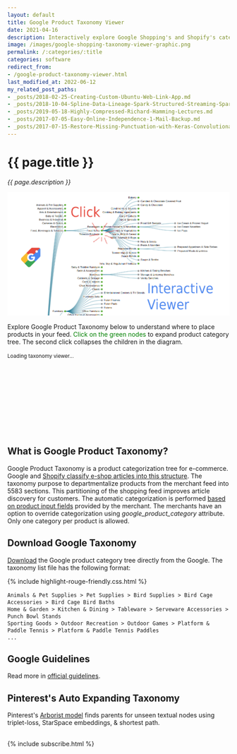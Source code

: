 ```yaml
---
layout: default
title: Google Product Taxonomy Viewer
date: 2021-04-16
description: Interactively explore Google Shopping's and Shopify's categories to configure products in your feed.
image: /images/google-shopping-taxonomy-viewer-graphic.png
permalink: /:categories/:title
categories: software
redirect_from:
- /google-product-taxonomy-viewer.html
last_modified_at: 2022-06-12
my_related_post_paths:
- _posts/2018-02-25-Creating-Custom-Ubuntu-Web-Link-App.md
- _posts/2018-10-04-Spline-Data-Lineage-Spark-Structured-Streaming-Spark-AI-Summit-2018.md
- _posts/2019-05-18-Highly-Compressed-Richard-Hamming-Lectures.md
- _posts/2017-07-05-Easy-Online-Independence-1-Mail-Backup.md
- _posts/2017-07-15-Restore-Missing-Punctuation-with-Keras-Convolutional-Text-Punctuator.md
---
```




# {{ page.title }}

<i>{{ page.description }}</i>

![Google Product Taxonomy Interactive Viewer ](/images/google-shopping-taxonomy-viewer-graphic.png)

Explore Google Product Taxonomy below to understand where to place products in your feed.
<span style="color: green">Click on the green nodes</span> to expand product category tree. The second click collapses the children in the diagram.

<script src="/js/d3.v6.min.js" type="text/javascript"></script>
<script src="/js/google-shopping-taxonomy.js" type="text/javascript"></script>

<small id="d3noScript">
    Loading taxonomy viewer...
</small>

<svg id="d3view" style="width: 90%; height: auto; overflow: auto !important;"></svg>


## What is Google Product Taxonomy?

Google Product Taxonomy is a product categorization tree for e-commerce.
Google and [Shopify classify e-shop articles into this structure](https://help.shopify.com/en/manual/online-sales-channels/facebook/checkout-on-instagram-and-facebook/product-categories).
The taxonomy purpose to departmentalize products from the merchant feed into 5583 sections.
This partitioning of the shopping feed improves article discovery for customers.
The automatic categorization is performed [based on product input fields](https://support.google.com/merchants/answer/6324436?hl=en) provided by the merchant.
The merchants have an option to override categorization using _google_product_category_ attribute.
Only one category per product is allowed.

## Download Google Taxonomy
[Download](http://google.com/basepages/producttype/taxonomy.en-US.txt) the Google product category tree directly from the Google. The taxonomy list file has the following format:

{% include highlight-rouge-friendly.css.html %}

```text
Animals & Pet Supplies > Pet Supplies > Bird Supplies > Bird Cage Accessories > Bird Cage Bird Baths
Home & Garden > Kitchen & Dining > Tableware > Serveware Accessories > Punch Bowl Stands
Sporting Goods > Outdoor Recreation > Outdoor Games > Platform & Paddle Tennis > Platform & Paddle Tennis Paddles
...
```

## Google Guidelines
Read more in [official guidelines](https://support.google.com/merchants/answer/6324436?hl=en#zippy=%2Cshopping-ads-campaigns%2Capparel-products).


## Pinterest's Auto Expanding Taxonomy
Pinterest's [Arborist model](/ml/Automatically-Expanding-Taxonomy) finds parents for unseen textual nodes using triplet-loss, StarSpace embeddings, & shortest path.


<br>
{% include subscribe.html %}
